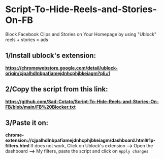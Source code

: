 # Script-To-Hide-Reels-and-Stories-On-FB
Block Facebook Clips and Stories on Your Homepage by using "Ublock"
reels + stories = ads
## 1/Install ublock's extension:
**https://chromewebstore.google.com/detail/ublock-origin/cjpalhdlnbpafiamejdnhcphjbkeiagm?pli=1**
## 2/Copy the script from this link:
**https://github.com/Sad-Cotato/Script-To-Hide-Reels-and-Stories-On-FB/blob/main/FB%20Blocker.txt**
## 3/Paste it on:
**chrome-extension://cjpalhdlnbpafiamejdnhcphjbkeiagm/dashboard.html#1p-filters.html**
If does not work, Click on Ublock's extension **-->** Open the dashboard **-->** My filters, paste the script and click on ``Apply changes``
